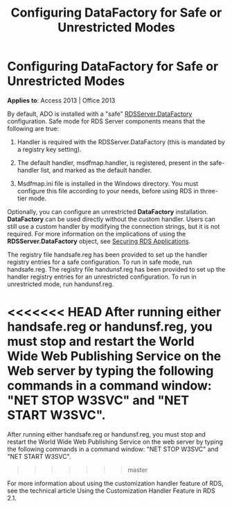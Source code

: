 ﻿---
title: Configuring DataFactory for Safe or Unrestricted Modes
TOCTitle: Configuring DataFactory for Safe or Unrestricted Modes
ms:assetid: 1516068f-1b02-3236-f6a9-9fdeff098e52
ms:mtpsurl: https://msdn.microsoft.com/library/JJ248915(v=office.15)
ms:contentKeyID: 48543400
ms.date: 09/18/2015
mtps_version: v=office.15
---

# Configuring DataFactory for Safe or Unrestricted Modes


**Applies to**: Access 2013 | Office 2013

By default, ADO is installed with a "safe" [RDSServer.DataFactory](datafactory-object-rdsserver.md) configuration. Safe mode for RDS Server components means that the following are true:

1.  Handler is required with the RDSServer.DataFactory (this is mandated by a registry key setting).

2.  The default handler, msdfmap.handler, is registered, present in the safe-handler list, and marked as the default handler.

3.  Msdfmap.ini file is installed in the Windows directory. You must configure this file according to your needs, before using RDS in three-tier mode.

Optionally, you can configure an unrestricted **DataFactory** installation. **DataFactory** can be used directly without the custom handler. Users can still use a custom handler by modifying the connection strings, but it is not required. For more information on the implications of using the **RDSServer.DataFactory** object, see [Securing RDS Applications](securing-rds-applications.md).

The registry file handsafe.reg has been provided to set up the handler registry entries for a safe configuration. To run in safe mode, run handsafe.reg. The registry file handunsf.reg has been provided to set up the handler registry entries for an unrestricted configuration. To run in unrestricted mode, run handunsf.reg.

<<<<<<< HEAD
After running either handsafe.reg or handunsf.reg, you must stop and restart the World Wide Web Publishing Service on the Web server by typing the following commands in a command window: "NET STOP W3SVC" and "NET START W3SVC".
=======
After running either handsafe.reg or handunsf.reg, you must stop and restart the World Wide Web Publishing Service on the web server by typing the following commands in a command window: "NET STOP W3SVC" and "NET START W3SVC".
>>>>>>> master

For more information about using the customization handler feature of RDS, see the technical article Using the Customization Handler Feature in RDS 2.1.

